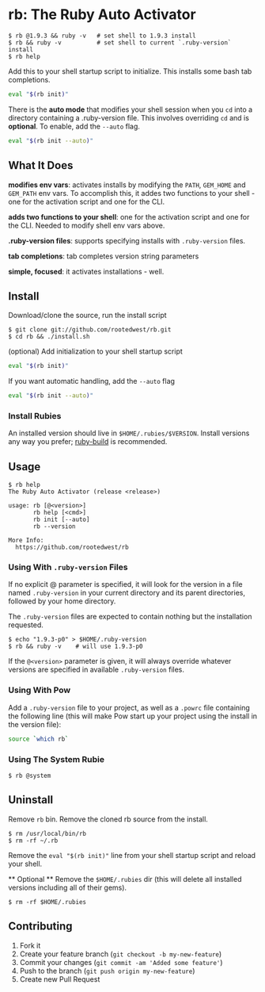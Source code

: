 # rb: The Ruby Auto Activator

```
$ rb @1.9.3 && ruby -v   # set shell to 1.9.3 install
$ rb && ruby -v          # set shell to current `.ruby-version` install
$ rb help
```

Add this to your shell startup script to initialize.  This installs some bash tab completions.

```bash
eval "$(rb init)"
```

There is the **auto mode** that modifies your shell session when you `cd` into a directory containing a .ruby-version file.  This involves overriding `cd` and is **optional**.  To enable, add the `--auto` flag.

```bash
eval "$(rb init --auto)"
```

## What It Does

**modifies env vars**: activates installs by modifying the `PATH`, `GEM_HOME` and `GEM_PATH` env vars.  To accomplish this, it addes two functions to your shell - one for the activation script and one for the CLI.

**adds two functions to your shell**: one for the activation script and one for the CLI.  Needed to modify shell env vars above.

**.ruby-version files**: supports specifying installs with `.ruby-version` files.

**tab completions**: tab completes version string parameters

**simple, focused**: it activates installations - well.

## Install

Download/clone the source, run the install script

```
$ git clone git://github.com/rootedwest/rb.git
$ cd rb && ./install.sh
```

(optional) Add initialization to your shell startup script

```bash
eval "$(rb init)"
```

If you want automatic handling, add the `--auto` flag

```bash
eval "$(rb init --auto)"
```

### Install Rubies

An installed version should live in `$HOME/.rubies/$VERSION`.  Install versions any way you prefer; [ruby-build](https://github.com/sstephenson/ruby-build) is recommended.

## Usage

```
$ rb help
The Ruby Auto Activator (release <release>)

usage: rb [@<version>]
       rb help [<cmd>]
       rb init [--auto]
       rb --version

More Info:
  https://github.com/rootedwest/rb
```

### Using With `.ruby-version` Files

If no explicit @<verion> parameter is specified, it will look for the version in a file named `.ruby-version` in your current directory and its parent directories, followed by your home directory.

The `.ruby-version` files are expected to contain nothing but the installation requested.

```
$ echo "1.9.3-p0" > $HOME/.ruby-version
$ rb && ruby -v    # will use 1.9.3-p0
```

If the `@<version>` parameter is given, it will always override whatever versions are specified in available `.ruby-version` files.

### Using With Pow

Add a `.ruby-version` file to your project, as well as a `.powrc` file containing the following line (this will make Pow start up your project using the install in the version file):

```bash
source `which rb`
```

### Using The System Rubie

```
$ rb @system
```

## Uninstall

Remove `rb` bin.  Remove the cloned rb source from the install.

```
$ rm /usr/local/bin/rb
$ rm -rf ~/.rb
```

Remove the `eval "$(rb init)"` line from your shell startup script and reload your shell.

** Optional ** Remove the `$HOME/.rubies` dir (this will delete all installed versions including all of their gems).

```
$ rm -rf $HOME/.rubies
```

## Contributing

1. Fork it
2. Create your feature branch (`git checkout -b my-new-feature`)
3. Commit your changes (`git commit -am 'Added some feature'`)
4. Push to the branch (`git push origin my-new-feature`)
5. Create new Pull Request
